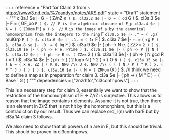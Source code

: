 +++
reference = "Part for Claim 3 from ~ https://www3.nd.edu/%7eandyp/notes/AKS.pdf"
state = "Draft"
statement = """
cl3a.1 $e |- G = ( Z/nZ ` R ) $.
cl3a.2 $e |- O = ( od ` G ) $.
cl3a.3 $e |- F = ( GF_oo ` P ) $. // F is the algebraic closure of F_p
cl3a.4 $e |- A = ( ( ZRHom ` P ) ` a ) $. // ` A ` is the image of a by the canonical homomorphism from the integers to the ring ` F `
cl3a.5 $e |- .^ = ( .g ` ( mulGrp ` F ) ) $.
cl3a.6 $e |- .1. = ( 1r ` F ) $.
cl3a.7 $e |- +. = ( +g ` F ) $.
cl3a.8 $e |- .0. = ( 0g ` F ) $.
cl3a.9 $e |- ( ph -> N e. ( ZZ>= ` 2 ) ) $.
cl3a.10 $e |- ( ph -> P e. Prime ) $.
cl3a.11 $e |- ( ph -> P || N ) $.
cl3a.12 $e |- ( ph -> R e. ( ZZ>= ` 2 ) ) $.
cl3a.13 $e |- ( ph -> ( N gcd R ) = 1 ) $.
cl3a.14 $e |- ( ph -> ( ( 2 logb N ) ^ 2 ) < ( O ` N ) ) $.
cl3a.15 $e |- ( E = { x e. ZZ | ( K e. NN0 /\\ J e. NN0 /\\
( ( ( N / P ) ^ K ) x. ( P ^ J ) ) ) } ) $.
cl3a.16 $e |- ( M = ( ZRHom ` G ) ) $. //I think we need to define a map as in preparation for claim 3.
cl3a $e |- ( ph ->  ( M " E ) = ( Base ` G ) )
"""
dependencies = ["znzrhfo","cl3contnpows"]
+++

This is a necessary step for claim 3, essentially we want to show that
the restriction of the homomorphism of E -> Z/rZ is surjective.
This allows us to reason that the image contains r elements.
Assume it is not true, then there is an element in Z/rZ that is not hit by the homomorphism,
but this is a contradiction by our result. Thus we can replace ord_r(n) with barE
but by cl3a.14 claim 3 follows.

We also need to show that all powers of n are in E, but this should be trivial.
This should be proven in cl3contnpows.
